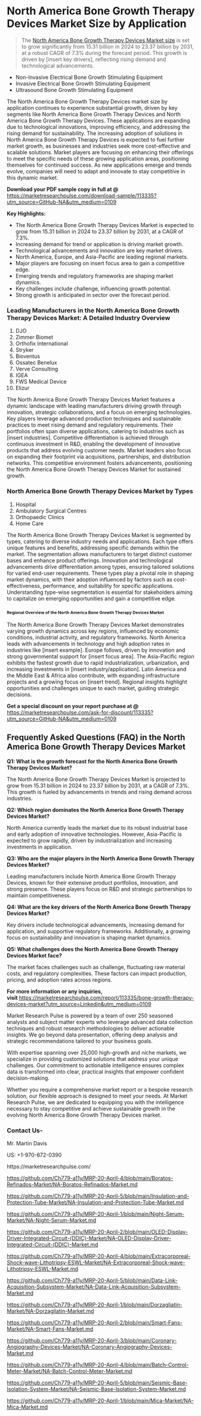 <h1>North America Bone Growth Therapy Devices Market&nbsp;Size by Application</h1><blockquote><p>The <a href="https://marketresearchpulse.com/download-sample/113335?utm_source=GitHub-NA&amp;utm_medium=0109">North America Bone Growth Therapy Devices Market size</a> is set to grow significantly from 15.31 billion in 2024 to 23.37 billion by 2031, at a robust CAGR of 7.3% during the forecast period. This growth is driven by [insert key drivers], reflecting rising demand and technological advancements.</p></blockquote><ul><li>Non-Invasive Electrical Bone Growth Stimulating Equipment<li> Invasive Electrical Bone Growth Stimulating Equipment<li> Ultrasound Bone Growth Stimulating Equipment</li></ul><p>The North America Bone Growth Therapy Devices market size by application continues to experience substantial growth, driven by key segments like North America Bone Growth Therapy Devices and North America Bone Growth Therapy Devices. These applications are expanding due to technological innovations, improving efficiency, and addressing the rising demand for sustainability. The increasing adoption of solutions in North America Bone Growth Therapy Devices is expected to fuel further market growth, as businesses and industries seek more cost-effective and scalable solutions. Market players are focusing on enhancing their offerings to meet the specific needs of these growing application areas, positioning themselves for continued success. As new applications emerge and trends evolve, companies will need to adapt and innovate to stay competitive in this dynamic market.</p><p><strong>Download your PDF sample copy in full at @ </strong><a href="https://marketresearchpulse.com/download-sample/113335?utm_source=GitHub-NA&amp;utm_medium=0109">https://marketresearchpulse.com/download-sample/113335?utm_source=GitHub-NA&amp;utm_medium=0109</a></p><p><strong>Key Highlights: </strong></p><ul><li>The North America Bone Growth Therapy Devices Market is expected to grow from 15.31 billion in 2024 to 23.37 billion by 2031, at a CAGR of 7.3%.</li><li>Increasing demand for trend or application is driving market growth.</li><li>Technological advancements and innovation are key market drivers.</li><li>North America, Europe, and Asia-Pacific are leading regional markets.</li><li>Major players are focusing on insert focus area to gain a competitive edge.</li><li>Emerging trends and regulatory frameworks are shaping market dynamics.</li><li>Key challenges include challenge, influencing growth potential.</li><li>Strong growth is anticipated in sector over the forecast period.</li></ul><h3>Leading Manufacturers in the North America Bone Growth Therapy Devices Market: A Detailed Industry Overview</h3><ol><li>DJO</li><li>Zimmer Biomet</li><li>Orthofix International</li><li>Stryker</li><li>Bioventus</li><li>Ossatec Benelux</li><li>Verve Consulting</li><li>IGEA</li><li>FWS Medical Device</li><li>Elizur</li></ol><div class="flex max-w-full flex-col flex-grow"><div class="min-h-8 text-message flex w-full flex-col items-end gap-2 whitespace-normal break-words [.text-message+&amp;]:mt-5" dir="auto" data-message-author-role="assistant" data-message-id="fd8432e4-4910-450d-b182-61b7bfb0a01f" data-message-model-slug="gpt-4o"><div class="flex w-full flex-col gap-1 empty:hidden first:pt-[3px]"><div class="markdown prose w-full break-words dark:prose-invert light"><p>The North America Bone Growth Therapy Devices Market features a dynamic landscape with leading manufacturers driving growth through innovation, strategic collaborations, and a focus on emerging technologies. Key players leverage advanced production techniques and sustainable practices to meet rising demand and regulatory requirements. Their portfolios often span diverse applications, catering to industries such as [insert industries]. Competitive differentiation is achieved through continuous investment in R&amp;D, enabling the development of innovative products that address evolving customer needs. Market leaders also focus on expanding their footprint via acquisitions, partnerships, and distribution networks. This competitive environment fosters advancements, positioning the North America Bone Growth Therapy Devices Market for sustained growth.</p></div></div></div></div><h3>North America Bone Growth Therapy Devices Market by Types</h3><ol><li>Hospital<li> Ambulatory Surgical Centres<li> Orthopaedic Clinics<li> Home Care</li></ol><div class="flex max-w-full flex-col flex-grow"><div class="min-h-8 text-message flex w-full flex-col items-end gap-2 whitespace-normal break-words [.text-message+&amp;]:mt-5" dir="auto" data-message-author-role="assistant" data-message-id="084470be-0bb7-4664-bddf-5156b4f41249" data-message-model-slug="gpt-4o-mini"><div class="flex w-full flex-col gap-1 empty:hidden first:pt-[3px]"><div class="markdown prose w-full break-words dark:prose-invert light"><p>The North America Bone Growth Therapy Devices Market is segmented by types, catering to diverse industry needs and applications. Each type offers unique features and benefits, addressing specific demands within the market. The segmentation allows manufacturers to target distinct customer bases and enhance product offerings. Innovation and technological advancements drive differentiation among types, ensuring tailored solutions for varied end-user requirements. These types play a pivotal role in shaping market dynamics, with their adoption influenced by factors such as cost-effectiveness, performance, and suitability for specific applications. Understanding type-wise segmentation is essential for stakeholders aiming to capitalize on emerging opportunities and gain a competitive edge.</p></div></div></div></div><h3><span style="font-size: 11px;">Regional Overview of the North America Bone Growth Therapy Devices Market</span></h3><div class="flex max-w-full flex-col flex-grow"><div class="min-h-8 text-message flex w-full flex-col items-end gap-2 whitespace-normal break-words [.text-message+&amp;]:mt-5" dir="auto" data-message-author-role="assistant" data-message-id="e9038762-ce64-4e30-91c9-9bd413514231" data-message-model-slug="gpt-4o-mini"><div class="flex w-full flex-col gap-1 empty:hidden first:pt-[3px]"><div class="markdown prose w-full break-words dark:prose-invert light"><p>The North America Bone Growth Therapy Devices Market demonstrates varying growth dynamics across key regions, influenced by economic conditions, industrial activity, and regulatory frameworks. North America leads with advancements in technology and high adoption rates in industries like [insert example]. Europe follows, driven by innovation and strong governmental support for [insert focus area]. The Asia-Pacific region exhibits the fastest growth due to rapid industrialization, urbanization, and increasing investments in [insert industry/application]. Latin America and the Middle East &amp; Africa also contribute, with expanding infrastructure projects and a growing focus on [insert trend]. Regional insights highlight opportunities and challenges unique to each market, guiding strategic decisions.</p></div></div></div></div><p><strong>Get a special discount on your report purchase at @ </strong><a href="https://marketresearchpulse.com/ask-for-discount/113335?utm_source=GitHub-NA&amp;utm_medium=0109">https://marketresearchpulse.com/ask-for-discount/113335?utm_source=GitHub-NA&amp;utm_medium=0109</a></p><h2>Frequently Asked Questions (FAQ) in the North America Bone Growth Therapy Devices Market</h2><p><strong>Q1: What is the growth forecast for the North America Bone Growth Therapy Devices Market?</strong></p><p>The North America Bone Growth Therapy Devices Market is projected to grow from 15.31 billion in 2024 to 23.37 billion by 2031, at a CAGR of 7.3%. This growth is fueled by advancements in trends and rising demand across industries.</p><p><strong>Q2: Which region dominates the North America Bone Growth Therapy Devices Market?</strong></p><p>North America currently leads the market due to its robust industrial base and early adoption of innovative technologies. However, Asia-Pacific is expected to grow rapidly, driven by industrialization and increasing investments in application.</p><p><strong>Q3: Who are the major players in the North America Bone Growth Therapy Devices Market?</strong></p><p>Leading manufacturers include North America Bone Growth Therapy Devices, known for their extensive product portfolios, innovation, and strong presence. These players focus on R&amp;D and strategic partnerships to maintain competitiveness.</p><p><strong>Q4: What are the key drivers of the North America Bone Growth Therapy Devices Market?</strong></p><p>Key drivers include technological advancements, increasing demand for application, and supportive regulatory frameworks. Additionally, a growing focus on sustainability and innovation is shaping market dynamics.</p><p><strong>Q5: What challenges does the North America Bone Growth Therapy Devices Market face?</strong></p><p>The market faces challenges such as challenge, fluctuating raw material costs, and regulatory complexities. These factors can impact production, pricing, and adoption rates across regions.</p><p><strong>For more information or any inquiries, visit&nbsp;</strong><a href="https://marketresearchpulse.com/report/113335/bone-growth-therapy-devices-market?utm_source=Linkedin&utm_medium=0109">https://marketresearchpulse.com/report/113335/bone-growth-therapy-devices-market?utm_source=Linkedin&utm_medium=0109</a></p><p>Market Research Pulse is powered by a team of over 250 seasoned analysts and subject matter experts who leverage advanced data collection techniques and robust research methodologies to deliver actionable insights. We go beyond data presentation, offering deep analysis and strategic recommendations tailored to your business goals.</p><p>With expertise spanning over 25,000 high-growth and niche markets, we specialize in providing customized solutions that address your unique challenges. Our commitment to actionable intelligence ensures complex data is transformed into clear, practical insights that empower confident decision-making.</p><p>Whether you require a comprehensive market report or a bespoke research solution, our flexible approach is designed to meet your needs. At Market Research Pulse, we are dedicated to equipping you with the intelligence necessary to stay competitive and achieve sustainable growth in the evolving North America Bone Growth Therapy Devices market.</p><h3><strong>Contact Us-</strong></h3><p>Mr. Martin Davis</p><p>US: +1-970-672-0390</p><p>https://marketresearchpulse.com/</p><p><a href="https://github.com/Ch779-a11y/MRP-20-April-4/blob/main/Boratos-Refinados-Market/NA-Boratos-Refinados-Market.md">https://github.com/Ch779-a11y/MRP-20-April-4/blob/main/Boratos-Refinados-Market/NA-Boratos-Refinados-Market.md</a></p><p><a href="https://github.com/Ch779-a11y/MRP-20-April-5/blob/main/Insulation-and-Protection-Tube-Market/NA-Insulation-and-Protection-Tube-Market.md">https://github.com/Ch779-a11y/MRP-20-April-5/blob/main/Insulation-and-Protection-Tube-Market/NA-Insulation-and-Protection-Tube-Market.md</a></p><p><a href="https://github.com/Ch779-a11y/MRP-20-April-1/blob/main/Night-Serum-Market/NA-Night-Serum-Market.md">https://github.com/Ch779-a11y/MRP-20-April-1/blob/main/Night-Serum-Market/NA-Night-Serum-Market.md</a></p><p><a href="https://github.com/Ch779-a11y/MRP-20-April-2/blob/main/OLED-Display-Driver-Integrated-Circuit-(DDIC)-Market/NA-OLED-Display-Driver-Integrated-Circuit-(DDIC)-Market.md">https://github.com/Ch779-a11y/MRP-20-April-2/blob/main/OLED-Display-Driver-Integrated-Circuit-(DDIC)-Market/NA-OLED-Display-Driver-Integrated-Circuit-(DDIC)-Market.md</a></p><p><a href="https://github.com/Ch779-a11y/MRP-20-April-4/blob/main/Extracorporeal-Shock-wave-Lithotripsy-ESWL-Market/NA-Extracorporeal-Shock-wave-Lithotripsy-ESWL-Market.md">https://github.com/Ch779-a11y/MRP-20-April-4/blob/main/Extracorporeal-Shock-wave-Lithotripsy-ESWL-Market/NA-Extracorporeal-Shock-wave-Lithotripsy-ESWL-Market.md</a></p><p><a href="https://github.com/Ch779-a11y/MRP-20-April-5/blob/main/Data-Link-Acquisition-Subsystem-Market/NA-Data-Link-Acquisition-Subsystem-Market.md">https://github.com/Ch779-a11y/MRP-20-April-5/blob/main/Data-Link-Acquisition-Subsystem-Market/NA-Data-Link-Acquisition-Subsystem-Market.md</a></p><p><a href="https://github.com/Ch779-a11y/MRP-20-April-1/blob/main/Dorzagliatin-Market/NA-Dorzagliatin-Market.md">https://github.com/Ch779-a11y/MRP-20-April-1/blob/main/Dorzagliatin-Market/NA-Dorzagliatin-Market.md</a></p><p><a href="https://github.com/Ch779-a11y/MRP-20-April-2/blob/main/Smart-Fans-Market/NA-Smart-Fans-Market.md">https://github.com/Ch779-a11y/MRP-20-April-2/blob/main/Smart-Fans-Market/NA-Smart-Fans-Market.md</a></p><p><a href="https://github.com/Ch779-a11y/MRP-20-April-3/blob/main/Coronary-Angiography-Devices-Market/NA-Coronary-Angiography-Devices-Market.md">https://github.com/Ch779-a11y/MRP-20-April-3/blob/main/Coronary-Angiography-Devices-Market/NA-Coronary-Angiography-Devices-Market.md</a></p><p><a href="https://github.com/Ch779-a11y/MRP-20-April-4/blob/main/Batch-Control-Meter-Market/NA-Batch-Control-Meter-Market.md">https://github.com/Ch779-a11y/MRP-20-April-4/blob/main/Batch-Control-Meter-Market/NA-Batch-Control-Meter-Market.md</a></p><p><a href="https://github.com/Ch779-a11y/MRP-20-April-5/blob/main/Seismic-Base-Isolation-System-Market/NA-Seismic-Base-Isolation-System-Market.md">https://github.com/Ch779-a11y/MRP-20-April-5/blob/main/Seismic-Base-Isolation-System-Market/NA-Seismic-Base-Isolation-System-Market.md</a></p><p><a href="https://github.com/Ch779-a11y/MRP-20-April-1/blob/main/Mica-Market/NA-Mica-Market.md">https://github.com/Ch779-a11y/MRP-20-April-1/blob/main/Mica-Market/NA-Mica-Market.md</a></p>
